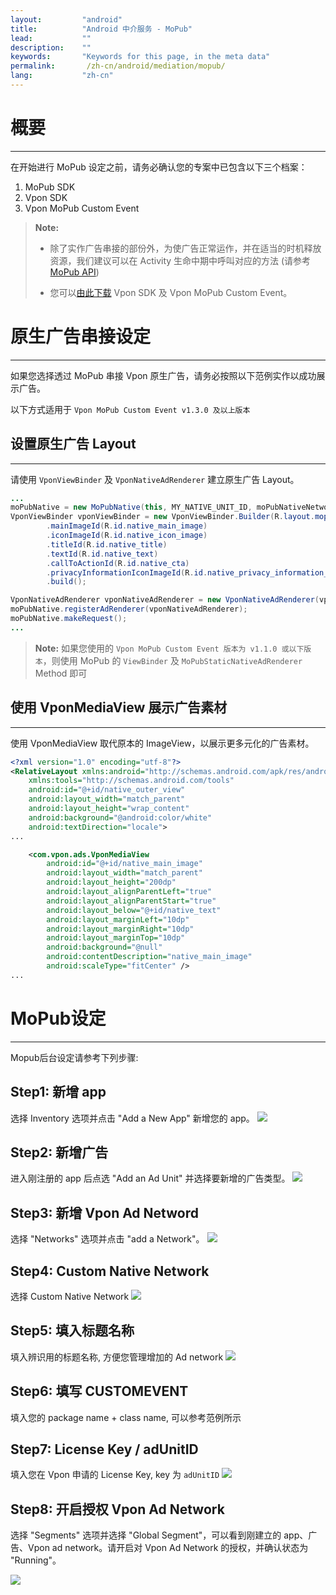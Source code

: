 ```yaml
---
layout:         "android"
title:          "Android 中介服务 - MoPub"
lead:           ""
description:    ""
keywords:       "Keywords for this page, in the meta data"
permalink:       /zh-cn/android/mediation/mopub/
lang:           "zh-cn"
---
```


# 概要
---
在开始进行 MoPub 设定之前，请务必确认您的专案中已包含以下三个档案：

1. MoPub SDK
2. Vpon SDK
3. Vpon MoPub Custom Event

>**Note:** 
>
>* 除了实作广告串接的部份外，为使广告正常运作，并在适当的时机释放资源，我们建议可以在 Activity 生命中期中呼叫对应的方法 (请参考 [MoPub API])
>
>* 您可以[由此下载][10] Vpon SDK 及 Vpon MoPub Custom Event。


# 原生广告串​​接设定
---
如果您选择透过 MoPub 串接 Vpon 原生广告，请务必按照以下范例实作以成功展示广告。

以下方式适用于 `Vpon MoPub Custom Event v1.3.0 及以上版本`

## 设置原生广告 Layout
---
请使用 `VponViewBinder` 及 `VponNativeAdRenderer` 建立原生广告 Layout。

```java
...
moPubNative = new MoPubNative(this, MY_NATIVE_UNIT_ID, moPubNativeNetworkListener);
VponViewBinder vponViewBinder = new VponViewBinder.Builder(R.layout.mopub_native_layout)
        .mainImageId(R.id.native_main_image)
        .iconImageId(R.id.native_icon_image)
        .titleId(R.id.native_title)
        .textId(R.id.native_text)
        .callToActionId(R.id.native_cta)
        .privacyInformationIconImageId(R.id.native_privacy_information_icon_image)
        .build();

VponNativeAdRenderer vponNativeAdRenderer = new VponNativeAdRenderer(vponViewBinder);
moPubNative.registerAdRenderer(vponNativeAdRenderer);
moPubNative.makeRequest();
...
```

>**Note:** 如果您使用的 `Vpon MoPub Custom Event 版本为 v1.1.0 或以下版本`，则使用 MoPub 的 `ViewBinder` 及 `MoPubStaticNativeAdRenderer` Method 即可

## 使用 VponMediaView 展示广告素材
---

使用 VponMediaView 取代原本的 ImageView，以展示更多元化的广告素材。


```xml
<?xml version="1.0" encoding="utf-8"?>
<RelativeLayout xmlns:android="http://schemas.android.com/apk/res/android"
    xmlns:tools="http://schemas.android.com/tools"
    android:id="@+id/native_outer_view"
    android:layout_width="match_parent"
    android:layout_height="wrap_content"
    android:background="@android:color/white"
    android:textDirection="locale">
...

    <com.vpon.ads.VponMediaView
        android:id="@+id/native_main_image"
        android:layout_width="match_parent"
        android:layout_height="200dp"
        android:layout_alignParentLeft="true"
        android:layout_alignParentStart="true"
        android:layout_below="@+id/native_text"
        android:layout_marginLeft="10dp"
        android:layout_marginRight="10dp"
        android:layout_marginTop="10dp"
        android:background="@null"
        android:contentDescription="native_main_image"
        android:scaleType="fitCenter" />
...
```


# MoPub设定
---
Mopub后台设定请参考下列步骤:

## Step1: 新增 app
选择 Inventory 选项并点击 "Add a New App" 新增您的 app。
![][6]

## Step2: 新增广告
进入刚注册的 app 后点选 "Add an Ad Unit" 并选择要新增的广告类型。
![][7]

## Step3: 新增 Vpon Ad Netword
选择 "Networks" 选项并点击 "add a Network"。
![][1]

## Step4: Custom Native Network
选择 Custom Native Network
![][2]

## Step5: 填入标题名称
填入辨识用的标题名称, 方便您管理增加的 Ad network
![][3]

## Step6: 填写 CUSTOMEVENT
填入您的 package name + class name, 可以参考范例所示

## Step7: License Key / adUnitID
填入您在 Vpon 申请的 License Key, key 为 `adUnitID`
![][8]

## Step8: 开启授权 Vpon Ad Network
选择 "Segments" 选项并选择 "Global Segment"，可以看到刚建立的 app、广告、Vpon ad network。请开启对 Vpon Ad Network 的授权，并确认状态为 "Running"。

![][9]

[1]: {{site.imgurl}}/Mopub_001.png
[2]: {{site.imgurl}}/Mopub_002.png
[3]: {{site.imgurl}}/Mopub_003.png
[4]: {{site.imgurl}}/Mopub_004-a.png
[5]: {{site.imgurl}}/Mopub_005.png
[6]: {{site.imgurl}}/Mopub_006.png
[7]: {{site.imgurl}}/Mopub_007.png
[8]: {{site.imgurl}}/Mopub_013.png
[9]: {{site.imgurl}}/Mopub_009.png
[10]: {{site.baseurl}}/zh-tw/android/download
[MoPub API]: https://developers.mopub.com/publishers/reference/android/LifeCycleListener/#public-void-onpauseactivity-activity